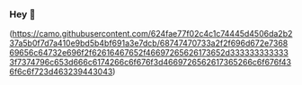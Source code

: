 ### Hey 👋

(https://camo.githubusercontent.com/624fae77f02c4c1c74445d4506da2b237a5b0f7d7a410e9bd5b4bf691a3e7dcb/68747470733a2f2f696d672e736869656c64732e696f2f62616467652f46697265626173652d3333333333333f7374796c653d666c6174266c6f676f3d4669726562617365266c6f676f436f6c6f723d463239443043)

<!--
**Mateusflawer/mateusflawer** is a ✨ _special_ ✨ repository because its `README.md` (this file) appears on your GitHub profile.

Here are some ideas to get you started:

- 🔭 I’m currently working on ...
- 🌱 I’m currently learning ...
- 👯 I’m looking to collaborate on ...
- 🤔 I’m looking for help with ...
- 💬 Ask me about ...
- 📫 How to reach me: ...
- 😄 Pronouns: ...
- ⚡ Fun fact: ...
-->
